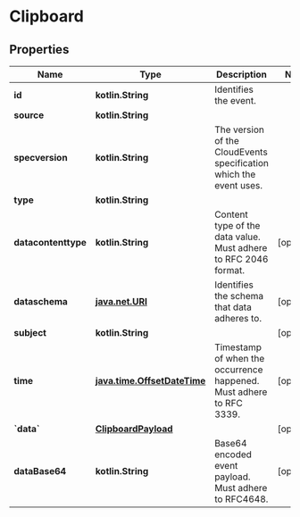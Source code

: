 
# Clipboard

## Properties
| Name | Type | Description | Notes |
| ------------ | ------------- | ------------- | ------------- |
| **id** | **kotlin.String** | Identifies the event. |  |
| **source** | **kotlin.String** |  |  |
| **specversion** | **kotlin.String** | The version of the CloudEvents specification which the event uses. |  |
| **type** | **kotlin.String** |  |  |
| **datacontenttype** | **kotlin.String** | Content type of the data value. Must adhere to RFC 2046 format. |  [optional] |
| **dataschema** | [**java.net.URI**](java.net.URI.md) | Identifies the schema that data adheres to. |  [optional] |
| **subject** | **kotlin.String** |  |  [optional] |
| **time** | [**java.time.OffsetDateTime**](java.time.OffsetDateTime.md) | Timestamp of when the occurrence happened. Must adhere to RFC 3339. |  [optional] |
| **&#x60;data&#x60;** | [**ClipboardPayload**](ClipboardPayload.md) |  |  [optional] |
| **dataBase64** | **kotlin.String** | Base64 encoded event payload. Must adhere to RFC4648. |  [optional] |



